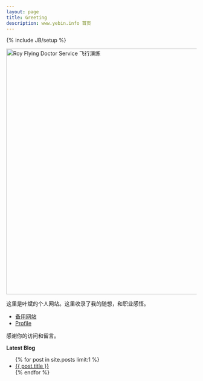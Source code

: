 ```yaml
---
layout: page
title: Greeting
description: www.yebin.info 首页
---
```

{% include JB/setup %}

<img style="width:650px;float:center" alt="Roy Flying Doctor Service 飞行演练" src="http://yebin-wordpress.stor.sinaapp.com/uploads/2012/06/rfds.jpg"/>

这里是叶斌的个人网站。这里收录了我的随想，和职业感悟。

* [备用网站](http://calepin.yebin.info)
* [Profile](https://plus.google.com/u/0/111730946330475204627/about)

感谢你的访问和留言。


**Latest Blog**
<ul class="posts">
  {% for post in site.posts limit:1 %}
    <li><a href="{{ BASE_PATH }}{{ post.url }}">{{ post.title }}</a></li>
  {% endfor %}
</ul>